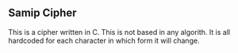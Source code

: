## Samip Cipher
This is a cipher written in C. This is not based in any algorith. It is all hardcoded for each character in which form it will change.
